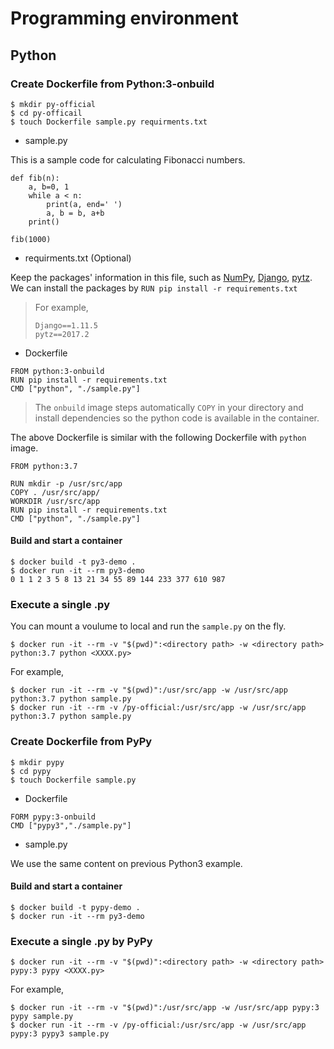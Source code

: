 # Programming environment 


## Python

### Create Dockerfile from Python:3-onbuild


```
$ mkdir py-official
$ cd py-officail
$ touch Dockerfile sample.py requirments.txt
```

- sample.py

This is a sample code for calculating Fibonacci numbers.

```
def fib(n):
    a, b=0, 1
    while a < n:
        print(a, end=' ')
        a, b = b, a+b
    print()

fib(1000)
```

- requirments.txt (Optional)

Keep the packages' information in this file, such as [NumPy](http://www.numpy.org/), [Django](https://www.djangoproject.com/), [pytz](http://pytz.sourceforge.net/).
We can install the packages by `RUN pip install -r requirements.txt`


> For example,
>
> ```
> Django==1.11.5
> pytz==2017.2
> ```



- Dockerfile

```
FROM python:3-onbuild
RUN pip install -r requirements.txt
CMD ["python", "./sample.py"]
```

> The `onbuild` image steps automatically `COPY` in your directory and install dependencies so the python code is available in the  container.



The above Dockerfile is similar with the following Dockerfile with `python` image.

```
FROM python:3.7

RUN mkdir -p /usr/src/app
COPY . /usr/src/app/
WORKDIR /usr/src/app
RUN pip install -r requirements.txt
CMD ["python", "./sample.py"]
```


#### Build and start a container

```
$ docker build -t py3-demo .
$ docker run -it --rm py3-demo
0 1 1 2 3 5 8 13 21 34 55 89 144 233 377 610 987
```


### Execute a single .py

You can mount a voulume to local and run the `sample.py` on the fly.

```
$ docker run -it --rm -v "$(pwd)":<directory path> -w <directory path> python:3.7 python <XXXX.py>
```

For example,
```
$ docker run -it --rm -v "$(pwd)":/usr/src/app -w /usr/src/app python:3.7 python sample.py
$ docker run -it --rm -v /py-official:/usr/src/app -w /usr/src/app python:3.7 python sample.py
```


### Create Dockerfile from PyPy

```
$ mkdir pypy
$ cd pypy
$ touch Dockerfile sample.py
```

- Dockerfile

```
FORM pypy:3-onbuild
CMD ["pypy3","./sample.py"]
```

- sample.py

We use the same content on previous Python3 example.


#### Build and start a container

```
$ docker build -t pypy-demo .
$ docker run -it --rm py3-demo
```

### Execute a single .py by PyPy

```
$ docker run -it --rm -v "$(pwd)":<directory path> -w <directory path> pypy:3 pypy <XXXX.py>
```

For example,
```
$ docker run -it --rm -v "$(pwd)":/usr/src/app -w /usr/src/app pypy:3 pypy sample.py
$ docker run -it --rm -v /py-official:/usr/src/app -w /usr/src/app pypy:3 pypy3 sample.py
```

